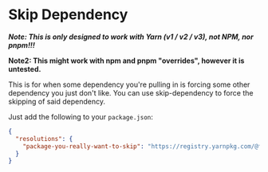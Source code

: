 # Skip Dependency

**_Note: This is only designed to work with Yarn (v1 / v2 / v3), not NPM, nor pnpm!!!_**

**Note2: This might work with npm and pnpm "overrides", however it is untested.**

This is for when some dependency you're pulling in is forcing some other dependency you just don't like.
You can use skip-dependency to force the skipping of said dependency.

Just add the following to your `package.json`:

```json
{
  "resolutions": {
    "package-you-really-want-to-skip": "https://registry.yarnpkg.com/@favware/skip-dependency/-/skip-dependency-1.2.0.tgz"
  }
}
```
